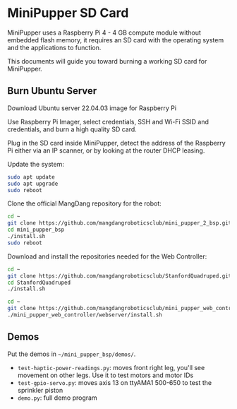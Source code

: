 # MiniPupper SD Card

MiniPupper uses a Raspberry Pi 4 - 4 GB compute module without embedded flash memory, it requires an SD card with the operating system and the applications to function.

This documents will guide you toward burning a working SD card for MiniPupper.

## Burn Ubuntu Server

Download Ubuntu server 22.04.03 image for Raspberry Pi

Use Raspberry Pi Imager, select credentials, SSH and Wi-Fi SSID and credentials, and burn a high quality SD card.

Plug in the SD card inside MiniPupper, detect the address of the Raspberry Pi either via an IP scanner, or by looking at the router DHCP leasing.

Update the system:

```bash
sudo apt update
sudo apt upgrade
sudo reboot
```

Clone the official MangDang repository for the robot:

```bash
cd ~
git clone https://github.com/mangdangroboticsclub/mini_pupper_2_bsp.git mini_pupper_bsp
cd mini_pupper_bsp
./install.sh
sudo reboot
```

Download and install the repositories needed for the Web Controller:

```bash
cd ~
git clone https://github.com/mangdangroboticsclub/StanfordQuadruped.git
cd StanfordQuadruped
./install.sh
```

```bash
cd ~
git clone https://github.com/mangdangroboticsclub/mini_pupper_web_controller.git
./mini_pupper_web_controller/webserver/install.sh
```

## Demos

Put the demos in `~/mini_pupper_bsp/demos/`.

- `test-haptic-power-readings.py`: moves front right leg, you'll see movement on other legs. Use it to test motors and motor IDs
- `test-gpio-servo.py`: moves axis 13 on ttyAMA1 500-650 to test the sprinkler piston
- `demo.py`: full demo program
